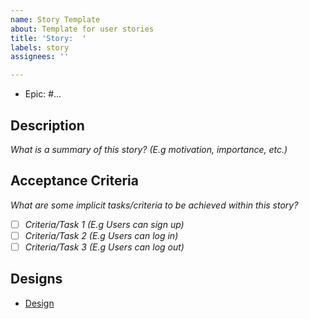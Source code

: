 ```yaml
---
name: Story Template
about: Template for user stories
title: 'Story:  '
labels: story
assignees: ''

---
```


* Epic: #...

## Description
_What is a summary of this story? (E.g  motivation, importance, etc.)_

## Acceptance Criteria
_What are some implicit tasks/criteria to be achieved within this story?_
- [ ] _Criteria/Task 1 (E.g Users can sign up)_
- [ ] _Criteria/Task 2 (E.g Users can log in)_
- [ ] _Criteria/Task 3 (E.g Users can log out)_

## Designs
* [Design](#)
